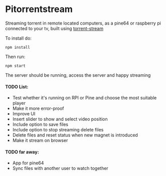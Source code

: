 # Pitorrentstream
Streaming torrent in remote located computers, as a pine64 or raspberry pi connected to your tv, 
built using [torrent-stream](https://github.com/mafintosh/torrent-stream)

To install do: 

`npm install`

Then run: 

`npm start`

The server should be running, access the server and happy streaming

#### TODO List:
* Test whether it's running on RPI or Pine and choose the most suitable player
* Make it more error-proof
* Improve UI
* Insert slider to show and select video position
* Include option to save files
* Include option to stop streaming delete files
* Delete files and reset status when new magnet is introduced
* Make it stream on browser

#### TODO far away:
* App for pine64
* Sync files with another user to watch together
